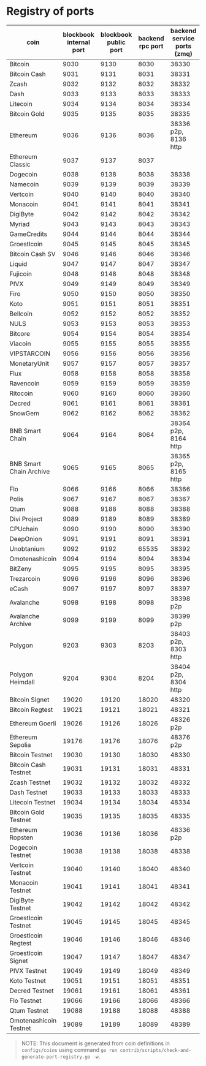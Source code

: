 # Registry of ports

| coin                    | blockbook internal port | blockbook public port | backend rpc port | backend service ports (zmq) |
| ----------------------- | ----------------------- | --------------------- | ---------------- | --------------------------- |
| Bitcoin                 | 9030                    | 9130                  | 8030             | 38330                       |
| Bitcoin Cash            | 9031                    | 9131                  | 8031             | 38331                       |
| Zcash                   | 9032                    | 9132                  | 8032             | 38332                       |
| Dash                    | 9033                    | 9133                  | 8033             | 38333                       |
| Litecoin                | 9034                    | 9134                  | 8034             | 38334                       |
| Bitcoin Gold            | 9035                    | 9135                  | 8035             | 38335                       |
| Ethereum                | 9036                    | 9136                  | 8036             | 38336 p2p, 8136 http        |
| Ethereum Classic        | 9037                    | 9137                  | 8037             |                             |
| Dogecoin                | 9038                    | 9138                  | 8038             | 38338                       |
| Namecoin                | 9039                    | 9139                  | 8039             | 38339                       |
| Vertcoin                | 9040                    | 9140                  | 8040             | 38340                       |
| Monacoin                | 9041                    | 9141                  | 8041             | 38341                       |
| DigiByte                | 9042                    | 9142                  | 8042             | 38342                       |
| Myriad                  | 9043                    | 9143                  | 8043             | 38343                       |
| GameCredits             | 9044                    | 9144                  | 8044             | 38344                       |
| Groestlcoin             | 9045                    | 9145                  | 8045             | 38345                       |
| Bitcoin Cash SV         | 9046                    | 9146                  | 8046             | 38346                       |
| Liquid                  | 9047                    | 9147                  | 8047             | 38347                       |
| Fujicoin                | 9048                    | 9148                  | 8048             | 38348                       |
| PIVX                    | 9049                    | 9149                  | 8049             | 38349                       |
| Firo                    | 9050                    | 9150                  | 8050             | 38350                       |
| Koto                    | 9051                    | 9151                  | 8051             | 38351                       |
| Bellcoin                | 9052                    | 9152                  | 8052             | 38352                       |
| NULS                    | 9053                    | 9153                  | 8053             | 38353                       |
| Bitcore                 | 9054                    | 9154                  | 8054             | 38354                       |
| Viacoin                 | 9055                    | 9155                  | 8055             | 38355                       |
| VIPSTARCOIN             | 9056                    | 9156                  | 8056             | 38356                       |
| MonetaryUnit            | 9057                    | 9157                  | 8057             | 38357                       |
| Flux                    | 9058                    | 9158                  | 8058             | 38358                       |
| Ravencoin               | 9059                    | 9159                  | 8059             | 38359                       |
| Ritocoin                | 9060                    | 9160                  | 8060             | 38360                       |
| Decred                  | 9061                    | 9161                  | 8061             | 38361                       |
| SnowGem                 | 9062                    | 9162                  | 8062             | 38362                       |
| BNB Smart Chain         | 9064                    | 9164                  | 8064             | 38364 p2p, 8164 http        |
| BNB Smart Chain Archive | 9065                    | 9165                  | 8065             | 38365 p2p, 8165 http        |
| Flo                     | 9066                    | 9166                  | 8066             | 38366                       |
| Polis                   | 9067                    | 9167                  | 8067             | 38367                       |
| Qtum                    | 9088                    | 9188                  | 8088             | 38388                       |
| Divi Project            | 9089                    | 9189                  | 8089             | 38389                       |
| CPUchain                | 9090                    | 9190                  | 8090             | 38390                       |
| DeepOnion               | 9091                    | 9191                  | 8091             | 38391                       |
| Unobtanium              | 9092                    | 9192                  | 65535            | 38392                       |
| Omotenashicoin          | 9094                    | 9194                  | 8094             | 38394                       |
| BitZeny                 | 9095                    | 9195                  | 8095             | 38395                       |
| Trezarcoin              | 9096                    | 9196                  | 8096             | 38396                       |
| eCash                   | 9097                    | 9197                  | 8097             | 38397                       |
| Avalanche               | 9098                    | 9198                  | 8098             | 38398 p2p                   |
| Avalanche Archive       | 9099                    | 9199                  | 8099             | 38399 p2p                   |
| Polygon                 | 9203                    | 9303                  | 8203             | 38403 p2p, 8303 http        |
| Polygon Heimdall        | 9204                    | 9304                  | 8204             | 38404 p2p, 8304 http        |
| Bitcoin Signet          | 19020                   | 19120                 | 18020            | 48320                       |
| Bitcoin Regtest         | 19021                   | 19121                 | 18021            | 48321                       |
| Ethereum Goerli         | 19026                   | 19126                 | 18026            | 48326 p2p                   |
| Ethereum Sepolia        | 19176                   | 19176                 | 18076            | 48376 p2p                   |
| Bitcoin Testnet         | 19030                   | 19130                 | 18030            | 48330                       |
| Bitcoin Cash Testnet    | 19031                   | 19131                 | 18031            | 48331                       |
| Zcash Testnet           | 19032                   | 19132                 | 18032            | 48332                       |
| Dash Testnet            | 19033                   | 19133                 | 18033            | 48333                       |
| Litecoin Testnet        | 19034                   | 19134                 | 18034            | 48334                       |
| Bitcoin Gold Testnet    | 19035                   | 19135                 | 18035            | 48335                       |
| Ethereum Ropsten        | 19036                   | 19136                 | 18036            | 48336 p2p                   |
| Dogecoin Testnet        | 19038                   | 19138                 | 18038            | 48338                       |
| Vertcoin Testnet        | 19040                   | 19140                 | 18040            | 48340                       |
| Monacoin Testnet        | 19041                   | 19141                 | 18041            | 48341                       |
| DigiByte Testnet        | 19042                   | 19142                 | 18042            | 48342                       |
| Groestlcoin Testnet     | 19045                   | 19145                 | 18045            | 48345                       |
| Groestlcoin Regtest     | 19046                   | 19146                 | 18046            | 48346                       |
| Groestlcoin Signet      | 19047                   | 19147                 | 18047            | 48347                       |
| PIVX Testnet            | 19049                   | 19149                 | 18049            | 48349                       |
| Koto Testnet            | 19051                   | 19151                 | 18051            | 48351                       |
| Decred Testnet          | 19061                   | 19161                 | 18061            | 48361                       |
| Flo Testnet             | 19066                   | 19166                 | 18066            | 48366                       |
| Qtum Testnet            | 19088                   | 19188                 | 18088            | 48388                       |
| Omotenashicoin Testnet  | 19089                   | 19189                 | 18089            | 48389                       |

> NOTE: This document is generated from coin definitions in `configs/coins` using command `go run contrib/scripts/check-and-generate-port-registry.go -w`.
